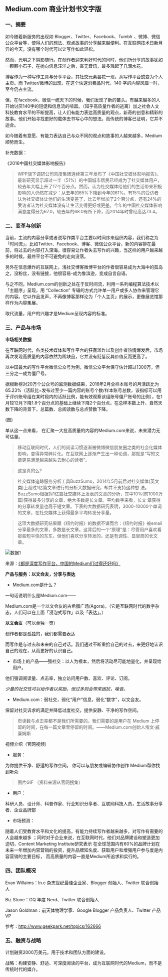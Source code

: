 ## Medium.com 商业计划书文字版

### 一、摘要

如今随着新服务的出现如 Blogger、Twitter、Facebook、Tumblr 、微博、微信公众平台等，使得人们的想法、观点故事的分享越来越便利。在互联网技术日新月异的今天，没有哪个时代可以让写作如此轻松。

然而，光明之下阴影随行。在创作者迎来利好时代的同时，他们所分享的故事犹如一颗颗小石子，在抛向信息汪洋之后，杳无音讯，最多溅起了几滴水花。

博客作为一种写作工具与分享平台，其社交元素昙花一现，从写作平台蜕变为个人主页。而 Twitter/微博的出现，在这个快速消费品时代，140 字的内容风靡一时，至今仍占主流。


但，在facebook，微信一统天下的时候，我们发现了新的苗头。有越来越多的人开始讨厌140字的短促和信息流的喧嚣。（知乎高质量作者的逃离）加之社会人文科技教育水平的不断提高，让人们有能力表达高质量的观点，新奇的创意和精彩的故事。他们开始寻找更好的载体去书写心中的想法。而传统的博客已证明，它并不适合。

如今随着有意愿、有能力表达自己与众不同的观点和故事的人越来越多，Medium顺势而生。

补充数据：

《2016中国社交媒体影响报告》

> WPP旗下调研公司凯度集团连续第三年发布了《中国社交媒体影响报告》。最新研究显示超过一半（51%）的中国城市居民已经成为了社交媒体用户，较去年大幅上升了17个百分点。然而，认为社交媒体给他们的生活带来积极影响的人仍然在减少：从去年的65%下降到今年的61%。有15%的受访者认为社交媒体让他们的生活变差了，比去年增加了2个百分点，还有24%的受访者认为社交媒体没有让生活变得更好或更差。今年的中国社交媒体影响满意度得分为67.0，较去年的68.0有所下降，而2014年时曾经高达73.4。

### 二、变革与创新

当前，主流的内容分享或者说写作类平台主要以时间序来组织内容，我们称之为「时间流」，比如Twitter、Facebook、博客、微信公众平台，新的内容排在最前，将过去的内容打入深海。很容易让作者失去写作的兴趣，当这样的用户越来越多的时候，最终平台不可避免的走向没落。

另外在信息爆炸的互联网上，浅社交博客微博平台的作者很容易成为大海中的孤岛之，没粉丝，没有链接，他很容易-成为鲁滨逊，变成自言自语。

与之不同，Medium.com的创新之处在于反时间流，利用一系列编程算法技术以「主题序」呈现，用 “Collection” 专辑的方式允许单一用户或多人协作来管理它的内容。它以作品发声，不再像博客那样沦为「个人主页」的展示，更像展览馆那样作为内容集展。

取代流量，用户的兴趣才是Medium呈现内容的标准。

### 三、产品与市场

**市场相关数据**

在互联网时代，各类技术媒体和写作平台的狂轰滥炸以及创作者热情爆发后，市场再次发现高质量的内容依然为稀缺品，它并没有贬低反其价值反而更高了。

以中国最大的写作平台微信公众号为例，微信公众平台保守估计超过1300万，但三分之一成为僵尸号。

据根新榜对20万个公众号的监测数据结果，2016年2月全样本账号的月活跃比为65.23%（活跃比=发布过至少一篇内容的账号个数/样本账号总数，该指标可以用于评价账号组在某时段内的活跃比例，能有效观察该组账号僵尸账号的比例），在1月较12月下降1.8个百分点的基础上继续下降2个百分点，在总样本数上升、自然天数下降的背景下，总篇数、总阅读数与总点赞数下降。

(图)

单从这一点来看， 在汇聚一大批高质量的内容的Medium.com来说，未来潜力无可估量。

> 移动互联网时代，人们的阅读习惯逐渐被微博微信朋友圈之类的社会化媒体影响，变得异常碎片化。在互联网上逐渐产生出一种论调，那就是“写短文章更易满足越来越失去耐心的读者”。

> 这是真的么?

> 社交媒体追踪服务分析工具BuzzSumo，2014年5月前后对社交媒体(英文类)上超过1亿篇文章进行的分析大数据研究，却并不支持这种想 法。BuzzSumo根据对1亿篇社交媒体上发表的文章的分析，其中10%(前1000万篇)获得最多分享的文章，绝大多数是长文章。平均数字来看，长文 章获得的分享转发量也高于短文章。下表的大数据研究表明，3000-10000个单词的文章，在社交媒体上获得最多平均转发分享量。

> 这项大数据研究结果跟《纽约时报》的数据不谋而合：《纽约时报》被email分享最多的文章，多数是长文章。这背后的一个“原理”是：尽管用户喜欢看那些短平快的东东，但他们喜欢分享转发的，还是有调性、显智商的长文章。

![数据1](http://i2.piimg.com/cc9dc007793e7e95.jpg)

来源：[《都是深度写作平台，中国的Medium们过得还好吗》](http://www.admin5.com/article/20151012/626806.shtml)

**产品与服务：以文会友，分享与表达**

* Medium.com是什么？

一句话说明什么是Medium.com——

Medium.com是一个以文会友的古希腊广场(Agora)。（它是互联网时代的数字杂志，人们可以在上面「浸泡式写作」以及「表达」。）

**以文会友**（可以单独一页）

创作者都是孤独的，我们都需要表达

而写作是与过去和未来的自己对话。我们通过不断重拾自己的过去，来更好地认识自己的现在，从而更好的认识自己。

* 市场上的产品——强社交：以人为根本，然后将活动尽可能地量化，并呈现给用户。

他们强调阅读量、点击率，独立访问用户数、喜欢、评论、订阅。

*少量的社交性可以给作者以奖励，但过多则会带来困扰，噪音。*

* Medium.com：弱社交，弱化“用户”信息，弱化“数字”，以文会友。

保留对社交诉求的满足并降低过度社交，提供安静、干净的写作空间。

> 页读数与点击率都不是我们所需要的。我们需要的是用户在 Medium 上停留的时间，在每一篇文章里停留的时间。——Medium.com创始人埃文·威廉姆斯

视频介绍（官网视频）

* 服务：

为你提供干净、舒适的写作空间。
你可以与朋友或编辑协作创作
Medium帮你找到听众


> 图片GIF （资料来源从官网搜集）

* 用户：

科研人员、设计师、科普作家、行业知识分享者、互联网科技人员，生活故事分享者、企业品牌部

* 市场预测：

随着人们受教育水平和文化的提高，有能力持续写作者越来越多，对写作有需要的人会越来越多
；同时对于企业来说，在互联网时代，他们对品牌建设和塑造更加迫切，Content Marketing Institute研究表示
在全球范围内有60%的品牌计划在未来一年增加内容营销的投资，提升品牌知名度、获取用户和增强用户参与度是内容营销的主要目标，
而高质量的内容一直是Medium所追求和实行的。

### 四、团队概况

Evan Willaims：In.c 杂志世纪最佳企业家、Blogger 创始人、Twitter 联合创始人

Biz Stone：GQ 年度 Nerd、Twitter 联合创始人

Jason Goldman：前天体物理学家、Google Blogger 产品负责人、Twitter 产品 VP

参考：http://www.geekpark.net/topics/162666

### 五、融资与战略

计划融资2000万美元，用于技术和团队方面的建设。

战略：构建安静、舒适、可深度阅读的平台，成为互联网时代的Medium，而不是传统时代的媒介。
